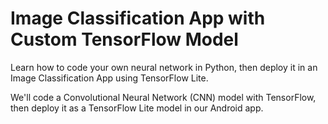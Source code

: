 # Image Classification App with Custom TensorFlow Model
Learn how to code your own neural network in Python, then deploy it in an Image Classification App using TensorFlow Lite.

We'll code a Convolutional Neural Network (CNN) model with TensorFlow, then deploy it as a TensorFlow Lite model in our Android app.





<p align="center">


 
